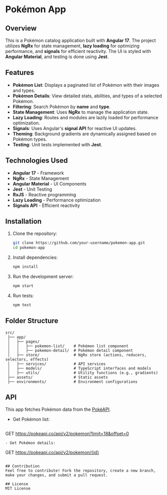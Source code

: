 # Pokémon App

## Overview
This is a Pokémon catalog application built with **Angular 17**. The project utilizes **NgRx** for state management, **lazy loading** for optimizing performance, and **signals** for efficient reactivity. The UI is styled with **Angular Material**, and testing is done using **Jest**.

## Features
- **Pokémon List**: Displays a paginated list of Pokémon with their images and types.
- **Pokémon Details**: View detailed stats, abilities, and types of a selected Pokémon.
- **Filtering**: Search Pokémon by **name** and **type**.
- **State Management**: Uses **NgRx** to manage the application state.
- **Lazy Loading**: Routes and modules are lazily loaded for performance optimization.
- **Signals**: Uses Angular's **signal API** for reactive UI updates.
- **Theming**: Background gradients are dynamically assigned based on Pokémon types.
- **Testing**: Unit tests implemented with **Jest**.

## Technologies Used
- **Angular 17** - Framework
- **NgRx** - State Management
- **Angular Material** - UI Components
- **Jest** - Unit Testing
- **RxJS** - Reactive programming
- **Lazy Loading** - Performance optimization
- **Signals API** - Efficient reactivity

## Installation

1. Clone the repository:
   ```sh
   git clone https://github.com/your-username/pokemon-app.git
   cd pokemon-app
   ```

2. Install dependencies:
   ```sh
   npm install
   ```

3. Run the development server:
   ```sh
   npm start
   ```

4. Run tests:
   ```sh
   npm test
   ```

## Folder Structure
```
src/
 ├── app/
 │   ├── pages/
 │   │   ├── pokemon-list/    # Pokémon list component
 │   │   ├── pokemon-detail/  # Pokémon detail component
 │   ├── store/               # NgRx store (actions, reducers, selectors, effects)
 │   ├── services/            # API services
 │   ├── models/              # TypeScript interfaces and models
 │   ├── utils/               # Utility functions (e.g., gradients)
 ├── assets/                  # Static assets
 ├── environments/            # Environment configurations
```

## API
This app fetches Pokémon data from the [PokéAPI](https://pokeapi.co/).

- Get Pokémon list:
  ```
GET https://pokeapi.co/api/v2/pokemon?limit=18&offset=0
  ```
- Get Pokémon details:
  ```
GET https://pokeapi.co/api/v2/pokemon/{id}
  ```

## Contribution
Feel free to contribute! Fork the repository, create a new branch, make your changes, and submit a pull request.

## License
MIT License

